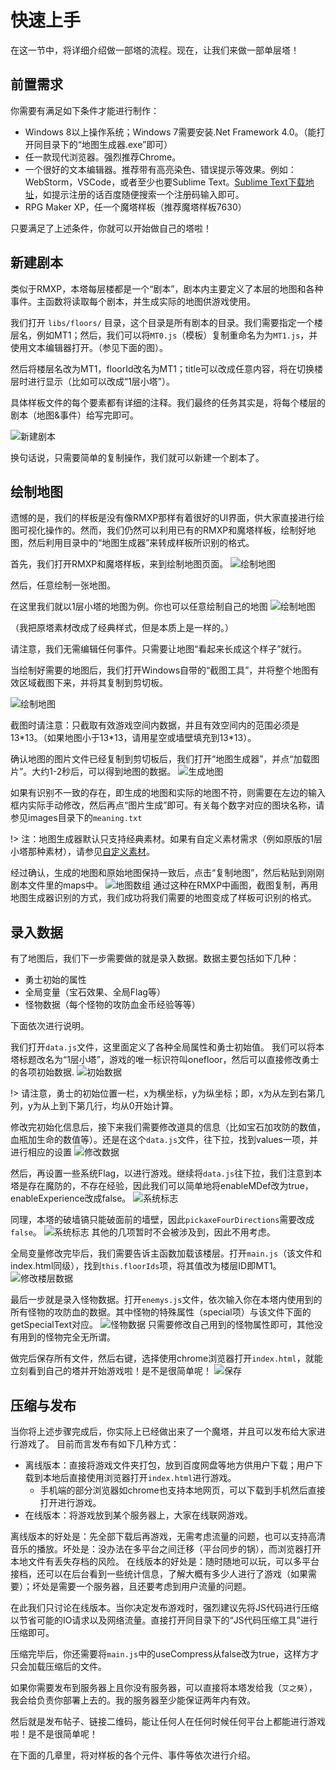 # 快速上手

在这一节中，将详细介绍做一部塔的流程。现在，让我们来做一部单层塔！

## 前置需求

你需要有满足如下条件才能进行制作：

- Windows 8以上操作系统；Windows 7需要安装.Net Framework 4.0。（能打开同目录下的“地图生成器.exe”即可）
- 任一款现代浏览器。强烈推荐Chrome。
- 一个很好的文本编辑器。推荐带有高亮染色、错误提示等效果。例如：WebStorm，VSCode，或者至少也要Sublime Text。[Sublime Text下载地址](https://www.sublimetext.com/ )，如提示注册的话百度随便搜索一个注册码输入即可。
- RPG Maker XP，任一个魔塔样板（推荐魔塔样板7630）

只要满足了上述条件，你就可以开始做自己的塔啦！

## 新建剧本

类似于RMXP，本塔每层楼都是一个“剧本”，剧本内主要定义了本层的地图和各种事件。主函数将读取每个剧本，并生成实际的地图供游戏使用。

我们打开 `libs/floors/` 目录，这个目录是所有剧本的目录。我们需要指定一个楼层名，例如MT1；然后，我们可以将`MT0.js`（模板）复制重命名为为`MT1.js`，并使用文本编辑器打开。（参见下面的图）。

然后将楼层名改为MT1，floorId改名为MT1；title可以改成任意内容，将在切换楼层时进行显示（比如可以改成“1层小塔”）。

具体样板文件的每个要素都有详细的注释。我们最终的任务其实是，将每个楼层的剧本（地图&事件）给写完即可。

![新建剧本](./img/script.png)

换句话说，只需要简单的复制操作，我们就可以新建一个剧本了。

## 绘制地图

遗憾的是，我们的样板是没有像RMXP那样有着很好的UI界面，供大家直接进行绘图可视化操作的。然而，我们仍然可以利用已有的RMXP和魔塔样板，绘制好地图，然后利用目录中的“地图生成器”来转成样板所识别的格式。

首先，我们打开RMXP和魔塔样板，来到绘制地图页面。
![绘制地图](./img/rmxp1.png)

然后，任意绘制一张地图。

在这里我们就以1层小塔的地图为例。你也可以任意绘制自己的地图
![绘制地图](./img/rmxp2.png)

（我把原塔素材改成了经典样式，但是本质上是一样的。）

请注意，我们无需编辑任何事件。只需要让地图“看起来长成这个样子”就行。

当绘制好需要的地图后，我们打开Windows自带的“截图工具”，并将整个地图有效区域截图下来，并将其复制到剪切板。

![绘制地图](./img/rmxp3.png)

截图时请注意：只截取有效游戏空间内数据，并且有效空间内的范围必须是13\*13。（如果地图小于13\*13，请用星空或墙壁填充到13\*13）。

确认地图的图片文件已经复制到剪切板后，我们打开“地图生成器”，并点“加载图片”。大约1-2秒后，可以得到地图的数据。
![生成地图](./img/map1.png)

如果有识别不一致的存在，即生成的地图和实际的地图不符，则需要在左边的输入框内实际手动修改，然后再点“图片生成”即可。有关每个数字对应的图块名称，请参见images目录下的`meaning.txt`

!> 注：地图生成器默认只支持经典素材。如果有自定义素材需求（例如原版的1层小塔那种素材），请参见[自定义素材](./personalization#自定义素材)。

经过确认，生成的地图和原始地图保持一致后，点击“复制地图”，然后粘贴到刚刚剧本文件里的maps中。
![地图数组](./img/mapArray.png)
通过这种在RMXP中画图，截图复制，再用地图生成器识别的方式，我们成功将我们需要的地图变成了样板可识别的格式。

## 录入数据

有了地图后，我们下一步需要做的就是录入数据。数据主要包括如下几种：

- 勇士初始的属性
- 全局变量（宝石效果、全局Flag等）
- 怪物数据（每个怪物的攻防血金币经验等等）

下面依次进行说明。

我们打开`data.js`文件，这里面定义了各种全局属性和勇士初始值。
我们可以将本塔标题改名为“1层小塔”，游戏的唯一标识符叫onefloor，然后可以直接修改勇士的各项初始数据.
![初始数据](./img/dataInit.png)

!> 请注意，勇士的初始位置一栏，x为横坐标，y为纵坐标；即，x为从左到右第几列，y为从上到下第几行，均从0开始计算。

修改完初始化信息后，接下来我们需要修改道具的信息（比如宝石加攻防的数值，血瓶加生命的数值等）。还是在这个`data.js`文件，往下拉，找到values一项，并进行相应的设置
![修改数据](./img/modData.png)

然后，再设置一些系统Flag，以进行游戏。继续将`data.js`往下拉，我们注意到本塔是存在魔防的，不存在经验，因此我们可以简单地将enableMDef改为true，enableExperience改成false。
![系统标志](./img/flag1.png)

同理，本塔的破墙镐只能破面前的墙壁，因此`pickaxeFourDirections`需要改成`false`。
![系统标志](./img/flag2.png)
其他的几项暂时不会被涉及到，因此不用考虑。

全局变量修改完毕后，我们需要告诉主函数加载该楼层。打开`main.js`（该文件和index.html同级），找到`this.floorIds`项，将其值改为楼层ID即MT1。
![修改楼层数据](./img/floordata.png)

最后一步就是录入怪物数据。打开`enemys.js`文件，依次输入你在本塔内使用到的所有怪物的攻防血的数据。其中怪物的特殊属性（special项）与该文件下面的getSpecialText对应。
![怪物数据](./img/enemyarray.png)
只需要修改自己用到的怪物属性即可，其他没有用到的怪物完全无所谓。

做完后保存所有文件，然后右键，选择使用chrome浏览器打开`index.html`，就能立刻看到自己的塔并开始游戏啦！是不是很简单呢！
![保存](./img/save.png)

## 压缩与发布

当你将上述步骤完成后，你实际上已经做出来了一个魔塔，并且可以发布给大家进行游戏了。
目前而言发布有如下几种方式：

- 离线版本：直接将游戏文件夹打包，放到百度网盘等地方供用户下载；用户下载到本地后直接使用浏览器打开`index.html`进行游戏。
  - 手机端的部分浏览器如chrome也支持本地网页，可以下载到手机然后直接打开进行游戏。
- 在线版本：将游戏放到某个服务器上，大家在线联网游戏。

离线版本的好处是：先全部下载后再游戏，无需考虑流量的问题，也可以支持高清音乐的播放。坏处是：没办法在多平台之间迁移（平台同步的锅），而浏览器打开本地文件有丢失存档的风险。
在线版本的好处是：随时随地可以玩，可以多平台接档，还可以在后台看到一些统计信息，了解大概有多少人进行了游戏（如果需要）；坏处是需要一个服务器，且还要考虑到用户流量的问题。

在此我们只讨论在线版本。当你决定发布游戏时，强烈建议先将JS代码进行压缩以节省可能的IO请求以及网络流量。直接打开同目录下的“JS代码压缩工具”进行压缩即可。

压缩完毕后，你还需要将`main.js`中的useCompress从false改为true，这样方才只会加载压缩后的文件。

如果你需要发布到服务器上且你没有服务器，可以直接将本塔发给我（`艾之葵`），我会给负责你部署上去的。我的服务器至少能保证两年内有效。

然后就是发布帖子、链接二维码，能让任何人在任何时候任何平台上都能进行游戏啦！是不是很简单呢！

在下面的几章里，将对样板的各个元件、事件等依次进行介绍。
